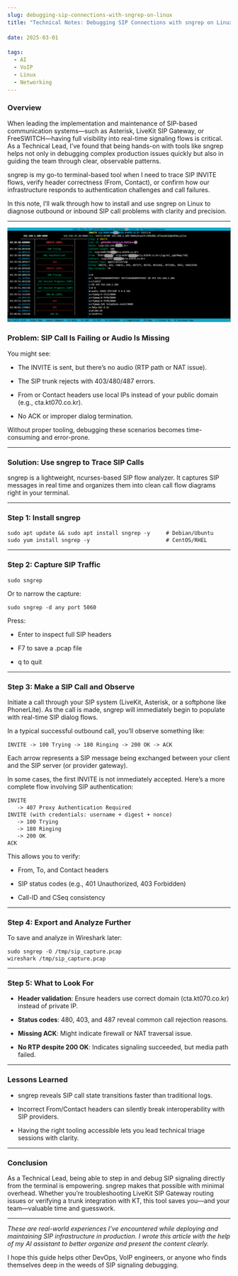 ```yaml
--- 
slug: debugging-sip-connections-with-sngrep-on-linux
title: "Technical Notes: Debugging SIP Connections with sngrep on Linux"

date: 2025-03-01

tags: 
  - AI
  - VoIP
  - Linux
  - Networking
---
```


### **Overview**

  

When leading the implementation and maintenance of SIP-based communication systems—such as Asterisk, LiveKit SIP Gateway, or FreeSWITCH—having full visibility into real-time signaling flows is critical. As a Technical Lead, I’ve found that being hands-on with tools like sngrep helps not only in debugging complex production issues quickly but also in guiding the team through clear, observable patterns.

  

sngrep is my go-to terminal-based tool when I need to trace SIP INVITE flows, verify header correctness (From, Contact), or confirm how our infrastructure responds to authentication challenges and call failures.

  

In this note, I’ll walk through how to install and use sngrep on Linux to diagnose outbound or inbound SIP call problems with clarity and precision.

---

![alt text](sip_debug.png)

### **Problem: SIP Call Is Failing or Audio Is Missing**

  

You might see:

- The INVITE is sent, but there’s no audio (RTP path or NAT issue).
    
- The SIP trunk rejects with 403/480/487 errors.
    
- From or Contact headers use local IPs instead of your public domain (e.g., cta.kt070.co.kr).
    
- No ACK or improper dialog termination.
    

  

Without proper tooling, debugging these scenarios becomes time-consuming and error-prone.

---

### **Solution: Use sngrep to Trace SIP Calls**

  

sngrep is a lightweight, ncurses-based SIP flow analyzer. It captures SIP messages in real time and organizes them into clean call flow diagrams right in your terminal.

---

### **Step 1: Install sngrep**

```
sudo apt update && sudo apt install sngrep -y     # Debian/Ubuntu
sudo yum install sngrep -y                        # CentOS/RHEL
```

  

---

### **Step 2: Capture SIP Traffic**

```
sudo sngrep
```

Or to narrow the capture:

```
sudo sngrep -d any port 5060
```

Press:

- Enter to inspect full SIP headers
    
- F7 to save a .pcap file
    
- q to quit
    

---

### **Step 3: Make a SIP Call and Observe**

  

Initiate a call through your SIP system (LiveKit, Asterisk, or a softphone like PhonerLite). As the call is made, sngrep will immediately begin to populate with real-time SIP dialog flows.

  

In a typical successful outbound call, you’ll observe something like:

```
INVITE -> 100 Trying -> 180 Ringing -> 200 OK -> ACK
```

Each arrow represents a SIP message being exchanged between your client and the SIP server (or provider gateway).

In some cases, the first INVITE is not immediately accepted. Here’s a more complete flow involving SIP authentication:

```
INVITE
   -> 407 Proxy Authentication Required
INVITE (with credentials: username + digest + nonce)
   -> 100 Trying
   -> 180 Ringing
   -> 200 OK
ACK
```


This allows you to verify:

- From, To, and Contact headers
    
- SIP status codes (e.g., 401 Unauthorized, 403 Forbidden)
    
- Call-ID and CSeq consistency
    

---

### **Step 4: Export and Analyze Further**

  

To save and analyze in Wireshark later:

```
sudo sngrep -O /tmp/sip_capture.pcap
wireshark /tmp/sip_capture.pcap
```

  

---

### **Step 5: What to Look For**

- **Header validation**: Ensure headers use correct domain (cta.kt070.co.kr) instead of private IP.
    
- **Status codes**: 480, 403, and 487 reveal common call rejection reasons.
    
- **Missing ACK**: Might indicate firewall or NAT traversal issue.
    
- **No RTP despite 200 OK**: Indicates signaling succeeded, but media path failed.
    

---

### **Lessons Learned**

- sngrep reveals SIP call state transitions faster than traditional logs.
    
- Incorrect From/Contact headers can silently break interoperability with SIP providers.
    
- Having the right tooling accessible lets you lead technical triage sessions with clarity.
    

---

### **Conclusion**

  

As a Technical Lead, being able to step in and debug SIP signaling directly from the terminal is empowering. sngrep makes that possible with minimal overhead. Whether you’re troubleshooting LiveKit SIP Gateway routing issues or verifying a trunk integration with KT, this tool saves you—and your team—valuable time and guesswork.



---

*These are real-world experiences I’ve encountered while deploying and maintaining SIP infrastructure in production. I wrote this article with the help of my AI assistant to better organize and present the content clearly.*

I hope this guide helps other DevOps, VoIP engineers, or anyone who finds themselves deep in the weeds of SIP signaling debugging.